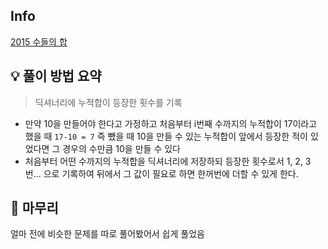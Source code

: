 ## Info
[2015 수들의 합](https://www.acmicpc.net/problem/2015)

## 💡 풀이 방법 요약
> 딕셔너리에 누적합이 등장한 횟수를 기록
- 만약 10을 만들어야 한다고 가정하고 처음부터 i번째 수까지의 누적합이 17이라고 했을 때 `17-10 = 7` 즉 뺐을 때 10을 만들 수 있는 누적합이 앞에서 등장한 적이 있었다면 그 경우의 수만큼 10을 만들 수 있다
- 처음부터 어떤 수까지의 누적합을 딕셔너리에 저장하되 등장한 횟수로서 1, 2, 3번... 으로 기록하여 뒤에서 그 값이 필요로 하면 한꺼번에 더할 수 있게 한다.

## 🙂 마무리
얼마 전에 비슷한 문제를 따로 풀어봤어서 쉽게 풀었음